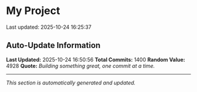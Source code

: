# My Project


Last updated: 2025-10-24 16:25:37































































































































































































































































































































































































































































































































































































































































































































































































































































































































































































































































































































































































































































































































































































































































































































































































































































































































































































































































## Auto-Update Information

**Last Updated:** 2025-10-24 16:50:56
**Total Commits:** 1400
**Random Value:** 4928
**Quote:** _Building something great, one commit at a time._

---
_This section is automatically generated and updated._